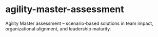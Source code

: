 # agility-master-assessment
Agility Master assessment – scenario-based solutions in team impact, organizational alignment, and leadership maturity.
